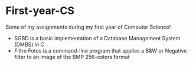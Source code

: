 # First-year-CS
Some of my assignments during my first year of Computer Science!

-	SGBD is a basic implementation of a Database Management System (DMBS) in C
-	Filtro Fotos is a command-line program that applies a B\&W or Negative filter to an image of the BMP 256-colors format